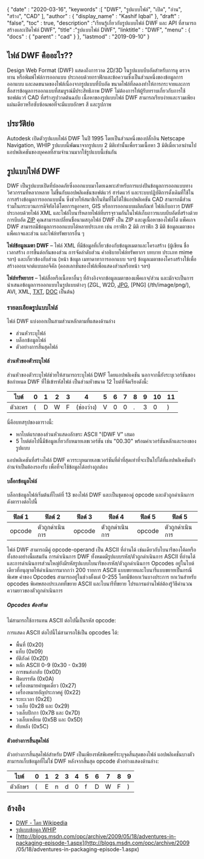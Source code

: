 {
  "date" : "2020-03-16",
  "keywords" :[ "DWF", "รูปแบบไฟล์", "เปิด", "อ่าน", "สร้าง", "CAD" ],
  "author" : {
    "display_name" : "Kashif Iqbal"
},
  "draft" : "false",
  "toc" : true,
  "description" :"เรียนรู้เกี่ยวกับรูปแบบไฟล์ DWF และ API ที่สามารถสร้างและเปิดไฟล์ DWF",
  "title" :"รูปแบบไฟล์ DWF",
  "linktitle" : "DWF",
  "menu" : {
    "docs" : {
      "parent" : "cad"
}
},
  "lastmod" : "2019-09-10"
}

## ไฟล์ DWF คืออะไร??

Design Web Format (DWF) แสดงถึงการวาด 2D/3D ในรูปแบบบีบอัดสำหรับการดู ตรวจทาน หรือพิมพ์ไฟล์การออกแบบ ประกอบด้วยกราฟิกและข้อความซึ่งเป็นส่วนหนึ่งของข้อมูลการออกแบบ และลดขนาดของไฟล์เนื่องจากรูปแบบที่บีบอัด ขนาดไฟล์ที่ลดลงทำให้การกระจายและการสื่อสารข้อมูลการออกแบบที่สมบูรณ์มีประสิทธิภาพ DWF ไม่ต้องการให้ผู้รับทราบเกี่ยวกับการใช้ซอฟต์แวร์ CAD ที่สร้างรูปวาดต้นฉบับ เนื้อหาของรูปแบบไฟล์ DWF สามารถเรียบง่ายและรวมเพียงแผ่นเดียวหรือซับซ้อนพอที่จะมีแบบอักษร สี และรูปภาพ

## ประวัติย่อ ##

Autodesk เปิดตัวรูปแบบไฟล์ DWF ในปี 1995 โดยเป็นส่วนหนึ่งของปลั๊กอิน Netscape Navigation, WHIP รูปแบบนี้พัฒนาจากรูปแบบ 2 มิติเท่านั้นเพื่อรวมเนื้อหา 3 มิติเมื่อเวลาผ่านไป แอปพลิเคชันของบุคคลที่สามจำนวนมากใช้รูปแบบนี้เช่นกัน

## รูปแบบไฟล์ DWF ##

DWF เป็นรูปแบบเปิดที่ปลอดภัยซึ่งออกแบบมาโดยเฉพาะสำหรับการแบ่งปันข้อมูลการออกแบบทางวิศวกรรมที่หลากหลาย ไม่ขึ้นกับแอปพลิเคชันซอฟต์แวร์ ฮาร์ดแวร์ และระบบปฏิบัติการดั้งเดิมที่ใช้ในการสร้างข้อมูลการออกแบบนั้น ซึ่งช่วยให้สมาชิกในทีมที่ไม่ได้ใช้แอปพลิเคชัน CAD สามารถมีส่วนร่วมในกระบวนการดิจิทัลได้โดยการดูอาคาร, GIS หรือการออกแบบผลิตภัณฑ์ ไฟล์เก็บถาวร DWF ประกอบด้วยไฟล์ XML และไฟล์ไบนารีหลายไฟล์ที่บรรจุรวมกันในไฟล์เก็บถาวรแบบบีบอัดที่สร้างด้วยการบีบอัด [ZIP](/th/compression/zip/) คุณสามารถเปลี่ยนชื่อนามสกุลไฟล์ DWF เป็น ZIP และดูเนื้อหาของไฟล์ได้ แพ็คเกจ DWF สามารถมีข้อมูลการออกแบบได้หลายประเภท เช่น กราฟิก 2 มิติ กราฟิก 3 มิติ ข้อมูลเมตาของแพ็คเกจและส่วน และไฟล์ทรัพยากรอื่น ๆ

**ไฟล์ข้อมูลเมตา DWF** – ไฟล์ XML ที่มีข้อมูลที่เกี่ยวข้องกับข้อมูลเมตาและโครงสร้าง (ผู้เขียน ชื่อ เวลาสร้าง การขึ้นต่อกันของส่วน การจัดลำดับส่วน คำอธิบายไฟล์ทรัพยากร บทบาท ประเภท mime ฯลฯ) และเกี่ยวข้องกับส่วน (หน้า ข้อมูล เมทาดาทาการออกแบบ ฯลฯ) ข้อมูลเมตาของโครงสร้างใช้เพื่อสร้างออบเจกต์แบบลอจิคัล (คอลเลกชันของไฟล์เพื่อแสดงส่วนหรือหน้า ฯลฯ)

**ไฟล์ทรัพยากร** – ไฟล์สื่อหรือเนื้อหาอื่นๆ ที่อ้างอิงจากข้อมูลเมตาของแพ็คเกจ/ส่วน และมักจะเป็นการนำเสนอข้อมูลการออกแบบในรูปแบบต่างๆ (ZGL, W2D, [JPG](/th/image/jpeg/), [PNG] (/th/image/png/), AVI, XML, [TXT](/th/word-processing/txt/), [DOC](/th/word-processing/doc/) เป็นต้น)

### รายละเอียดรูปแบบไฟล์ ###

ไฟล์ DWF แบ่งออกเป็นสามส่วนหลักตามที่แสดงด้านล่าง

* ส่วนหัวระบุไฟล์
* บล็อกข้อมูลไฟล์
* ตัวอย่างการสิ้นสุดไฟล์

#### ส่วนหัวของตัวระบุไฟล์ ####

ส่วนหัวของตัวระบุไฟล์ช่วยให้สามารถระบุไฟล์ DWF โดยแอปพลิเคชัน นอกจากนี้ยังระบุเวอร์ชันของข้อกำหนด DWF ที่ใช้เข้ารหัสไฟล์ เป็นส่วนหัวขนาด 12 ไบต์ที่จัดเรียงดังนี้:


|ไบต์|0|1|2|3|4|5|6|7|8|9|10|11
--- | --- |--- | --- |--- | --- |--- | --- |--- | --- |--- | --- |--- |
|ตัวละคร|(|D|W|F|(ช่องว่าง)|V|0|0|.|3|0|)

นี่คือบทสรุปของตารางนี้:

* หกไบต์แรกของส่วนหัวแสดงอักขระ ASCII "(DWF V" เสมอ
* 5 ไบต์ต่อไปนี้มีข้อมูลเกี่ยวกับหมายเลขเวอร์ชัน เช่น "00.30" พร้อมค่าเวอร์ชันหลักและรองของรูปแบบ

แอปพลิเคชันที่สร้างไฟล์ DWF ควรระบุหมายเลขเวอร์ชันที่ต่ำที่สุดเท่าที่จะเป็นไปได้ที่แอปพลิเคชันตัวอ่านจำเป็นต้องรองรับ เพื่อที่จะใช้ข้อมูลได้อย่างถูกต้อง

#### บล็อกข้อมูลไฟล์ ####

บล็อกข้อมูลไฟล์เริ่มต้นที่ไบต์ที่ 13 ของไฟล์ DWF และเป็นชุดของคู่ opcode และตัวถูกดำเนินการ ดังตารางต่อไปนี้

|ฟิลด์ 1|ฟิลด์ 2|ฟิลด์ 3|ฟิลด์ 4|ฟิลด์ 5|ฟิลด์ 5
--- | --- |--- | --- |--- | --- |
|opcode|ตัวถูกดำเนินการ|opcode|ตัวถูกดำเนินการ|opcode|ตัวถูกดำเนินการ

ไฟล์ DWF สามารถมีคู่ opcode-operand เป็น ASCII ที่อ่านได้ เช่นเดียวกับไบนารีของโค้ดหรือทั้งสองอย่างนี้ผสมกัน การดำเนินการ DWF ทั้งหมดมีรูปแบบรหัส/ตัวถูกดำเนินการ ASCII ที่อ่านได้ และการดำเนินการส่วนใหญ่ยังมีรหัสรูปแบบไบนารีของรหัส/ตัวถูกดำเนินการ Opcodes อยู่ในไบต์เดียวที่อนุญาตให้ดำเนินการมากกว่า 200 รายการ ASCII แบบขยายและไบนารีแบบขยายเป็นกรณีพิเศษ ค่าของ Opcodes สามารถอยู่ในช่วงตั้งแต่ 0-255 โดยมีข้อยกเว้นบางประการ ยกเว้นสำหรับ opcodes พิเศษสองประเภทที่ขยาย ASCII และไบนารีที่ขยาย โปรแกรมอ่านไฟล์ต้องรู้วิธีคำนวณความยาวของตัวถูกดำเนินการ

##### Opcodes ต้องห้าม #####

ไม่สามารถใช้การแทน ASCII ต่อไปนี้เป็นรหัส opcode:

การแสดง ASCII ต่อไปนี้ไม่สามารถใช้เป็น opcodes ได้:

* พื้นที่ (0x20)
* แท็บ (0x09)
* ยัติภังค์ (0x2D)
* หลัก ASCII 0-9 (0x30 - 0x39)
* การขนส่งกลับ (0x0D)
* ฟีดบรรทัด (0x0A)
* เครื่องหมายคำพูดเดี่ยว (0x27)
* เครื่องหมายอัญประกาศคู่ (0x22)
* ระยะเวลา (0x2E)
* วงเล็บ (0x28 และ 0x29)
* วงเล็บปีกกา (0x7B และ 0x7D)
* วงเล็บเหลี่ยม (0x5B และ 0x5D)
* ทับหลัง (0x5C)

#### ตัวอย่างการสิ้นสุดไฟล์ ####

ตัวอย่างการสิ้นสุดไฟล์สำหรับ DWF เป็นเพียงรหัสพิเศษที่ระบุจุดสิ้นสุดของไฟล์ แอปพลิเคชั่นบางตัวสามารถเก็บข้อมูลที่ไม่ใช่ DWF หลังจากสิ้นสุด opcode ตัวอย่างแสดงด้านล่าง:


|ไบต์|0|1|2|3|4|5|6|7|8|9
---|---|---|---|---|---|---|---|---|---|---|
|ตัวอักษร|(|E|n|d|0|f|D|W|F|)

## อ้างอิง ##

* [DWF - โดย Wikipedia](https://en.wikipedia.org/wiki/Design_Web_Format)
* [รูปแบบข้อมูล WHIP](http://paulbourke.net/dataformats/whip/)
* [http://blogs.msdn.com/opc/archive/2009/05/18/adventures-in-packaging-episode-1.aspx](http://blogs.msdn.com/opc/archive/2009 /05/18/adventures-in-packaging-episode-1.aspx)

